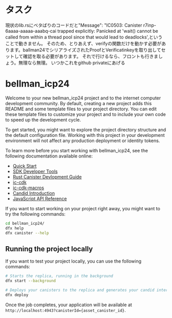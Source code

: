 # タスク
現状のlib.rsにベタばりのコードだと"Message": "IC0503: Canister r7inp-6aaaa-aaaaa-aaabq-cai trapped explicitly: Panicked at 'wait() cannot be called from within a thread pool since that would lead to deadlocks',ということで動きません。
そのため、とりあえず、verifyの関数だけを動かす必要があります。ballman24でシリアライズされたProofとVerificatinkeyを取り出してセットして確認を取る必要があります。
それで行けるなら、フロントも行きましょう。無理なら無理。
いつかこれをgithub privateにあげる

# bellman_icp24

Welcome to your new bellman_icp24 project and to the internet computer development community. By default, creating a new project adds this README and some template files to your project directory. You can edit these template files to customize your project and to include your own code to speed up the development cycle.

To get started, you might want to explore the project directory structure and the default configuration file. Working with this project in your development environment will not affect any production deployment or identity tokens.

To learn more before you start working with bellman_icp24, see the following documentation available online:

- [Quick Start](https://smartcontracts.org/docs/quickstart/quickstart-intro.html)
- [SDK Developer Tools](https://smartcontracts.org/docs/developers-guide/sdk-guide.html)
- [Rust Canister Devlopment Guide](https://smartcontracts.org/docs/rust-guide/rust-intro.html)
- [ic-cdk](https://docs.rs/ic-cdk)
- [ic-cdk-macros](https://docs.rs/ic-cdk-macros)
- [Candid Introduction](https://smartcontracts.org/docs/candid-guide/candid-intro.html)
- [JavaScript API Reference](https://erxue-5aaaa-aaaab-qaagq-cai.raw.ic0.app)

If you want to start working on your project right away, you might want to try the following commands:

```bash
cd bellman_icp24/
dfx help
dfx canister --help
```

## Running the project locally

If you want to test your project locally, you can use the following commands:

```bash
# Starts the replica, running in the background
dfx start --background

# Deploys your canisters to the replica and generates your candid interface
dfx deploy
```

Once the job completes, your application will be available at `http://localhost:4943?canisterId={asset_canister_id}`.
